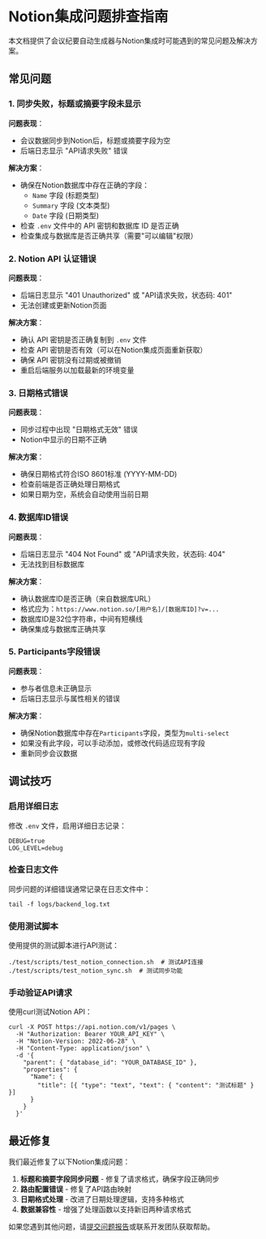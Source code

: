 # Notion集成问题排查指南

本文档提供了会议纪要自动生成器与Notion集成时可能遇到的常见问题及解决方案。

## 常见问题

### 1. 同步失败，标题或摘要字段未显示

**问题表现**：
- 会议数据同步到Notion后，标题或摘要字段为空
- 后端日志显示 "API请求失败" 错误

**解决方案**：
- 确保在Notion数据库中存在正确的字段：
  - `Name` 字段 (标题类型)
  - `Summary` 字段 (文本类型)
  - `Date` 字段 (日期类型)
- 检查 `.env` 文件中的 API 密钥和数据库 ID 是否正确
- 检查集成与数据库是否正确共享（需要"可以编辑"权限）

### 2. Notion API 认证错误

**问题表现**：
- 后端日志显示 "401 Unauthorized" 或 "API请求失败，状态码: 401"
- 无法创建或更新Notion页面

**解决方案**：
- 确认 API 密钥是否正确复制到 `.env` 文件
- 检查 API 密钥是否有效（可以在Notion集成页面重新获取）
- 确保 API 密钥没有过期或被撤销
- 重启后端服务以加载最新的环境变量

### 3. 日期格式错误

**问题表现**：
- 同步过程中出现 "日期格式无效" 错误
- Notion中显示的日期不正确

**解决方案**：
- 确保日期格式符合ISO 8601标准 (YYYY-MM-DD)
- 检查前端是否正确处理日期格式
- 如果日期为空，系统会自动使用当前日期

### 4. 数据库ID错误

**问题表现**：
- 后端日志显示 "404 Not Found" 或 "API请求失败，状态码: 404"
- 无法找到目标数据库

**解决方案**：
- 确认数据库ID是否正确（来自数据库URL）
- 格式应为：`https://www.notion.so/[用户名]/[数据库ID]?v=...`
- 数据库ID是32位字符串，中间有短横线
- 确保集成与数据库正确共享

### 5. Participants字段错误

**问题表现**：
- 参与者信息未正确显示
- 后端日志显示与属性相关的错误

**解决方案**：
- 确保Notion数据库中存在`Participants`字段，类型为`multi-select`
- 如果没有此字段，可以手动添加，或修改代码适应现有字段
- 重新同步会议数据

## 调试技巧

### 启用详细日志

修改 `.env` 文件，启用详细日志记录：
```
DEBUG=true
LOG_LEVEL=debug
```

### 检查日志文件

同步问题的详细错误通常记录在日志文件中：
```
tail -f logs/backend_log.txt
```

### 使用测试脚本

使用提供的测试脚本进行API测试：
```
./test/scripts/test_notion_connection.sh  # 测试API连接
./test/scripts/test_notion_sync.sh  # 测试同步功能
```

### 手动验证API请求

使用curl测试Notion API：
```
curl -X POST https://api.notion.com/v1/pages \
  -H "Authorization: Bearer YOUR_API_KEY" \
  -H "Notion-Version: 2022-06-28" \
  -H "Content-Type: application/json" \
  -d '{
    "parent": { "database_id": "YOUR_DATABASE_ID" },
    "properties": {
      "Name": {
        "title": [{ "type": "text", "text": { "content": "测试标题" } }]
      }
    }
  }'
```

## 最近修复

我们最近修复了以下Notion集成问题：

1. **标题和摘要字段同步问题** - 修复了请求格式，确保字段正确同步
2. **路由配置错误** - 修复了API路由映射
3. **日期格式处理** - 改进了日期处理逻辑，支持多种格式
4. **数据兼容性** - 增强了处理函数以支持新旧两种请求格式

如果您遇到其他问题，请[提交问题报告](https://github.com/Joran1101/meeting-mm/issues)或联系开发团队获取帮助。 